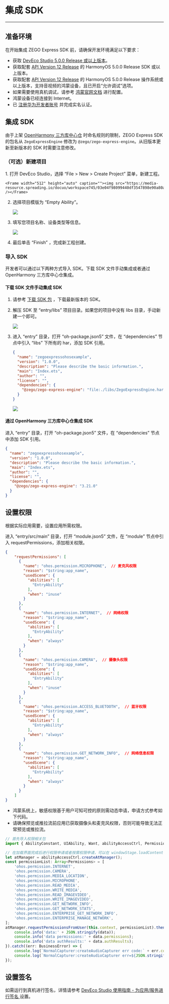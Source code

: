 # 集成 SDK

---

## 准备环境

在开始集成 ZEGO Express SDK 前，请确保开发环境满足以下要求：

- 获取 [DevEco Studio 5.0.0 Release 或以上版本](https://developer.huawei.com/consumer/cn/deveco-studio/)。
- 获取配套 [API Version 12 Release](https://developer.huawei.com/consumer/cn/doc/harmonyos-references-V5/development-intro-api-V5?catalogVersion=V5) 的 HarmonyOS 5.0.0 Release SDK 或以上版本。
- 获取配套 [API Version 12 Release](https://developer.huawei.com/consumer/cn/doc/harmonyos-references-V5/development-intro-api-V5?catalogVersion=V5) 的 HarmonyOS 5.0.0 Release 操作系统或以上版本，支持音视频的鸿蒙设备，且已开启“允许调试”选项。
- 如果需要使用真机调试，请参考 [鸿蒙官网文档](https://developer.harmonyos.com/cn/docs/documentation/doc-guides/ide_debug_device-0000001053822404) 进行配置。
- 鸿蒙设备已经连接到 Internet。
- 已 [注册华为开发者账号](https://developer.huawei.com/consumer/cn/doc/start/registration-and-verification-0000001053628148) 并完成实名认证。

## 集成 SDK

<Warning title="注意">

由于上架 [OpenHarmony 三方库中心仓](https://ohpm.openharmony.cn/#/cn/home) 时命名规则的限制，ZEGO Express SDK 的包名从 `ZegoExpressEngine` 修改为 `@zego/zego-express-engine`。从旧版本更新至新版本的 SDK 时需要注意修改。

</Warning>



### （可选）新建项目

<Accordion title="此步骤以如何创建新项目为例，如果是集成到已有项目，可忽略此步。" defaultOpen="false">
1. 打开 DevEco Studio，选择 “File > New > Create Project” 菜单，新建工程。

    <Frame width="512" height="auto" caption=""><img src="https://media-resource.spreading.io/docuo/workspace745/03e04f98099440df3547898e90a80a96/c9c9584bf2.jpeg" /></Frame>

2. 选择项目模版为 “Empty Ability”。

    <Frame width="512" height="auto" caption=""><img src="https://media-resource.spreading.io/docuo/workspace745/03e04f98099440df3547898e90a80a96/4cebd36b22.jpeg" /></Frame>

3. 填写您项目名称、设备类型等信息。

    <Frame width="512" height="auto" caption=""><img src="https://media-resource.spreading.io/docuo/workspace745/03e04f98099440df3547898e90a80a96/03f53ea813.jpeg" /></Frame>

4. 最后单击 “Finish” ，完成新工程创建。
</Accordion>


### 导入 SDK

开发者可以通过以下两种方式导入 SDK。下载 SDK 文件手动集成或者通过 OpenHarmony 三方库中心仓集成。

#### 下载 SDK 文件手动集成 SDK

1. 请参考 [下载 SDK 包](https://doc-zh.zego.im/article/19521) ，下载最新版本的 SDK。

2. 解压 SDK 至 “entry/libs” 项目目录。如果您的项目中没有 libs 目录，手动新建一个即可。

    <Frame width="512" height="auto" caption=""><img src="https://doc-media.zego.im/sdk-doc/Pics/Express/HarmonyOS_ArkTS/Integration_SDK/ohos_sdk_libs_set.png" /></Frame>

3. 进入 “entry” 目录，打开 “oh-package.json5” 文件，在 “dependencies” 节点中引入 “libs” 下所有的 har，添加 SDK 引用。

    ```json {9}
    {
      "name": "zegoexpressohosexample",
      "version": "1.0.0",
      "description": "Please describe the basic information.",
      "main": "Index.ets",
      "author": "",
      "license": "",
      "dependencies": {
        "@zego/zego-express-engine": "file:./libs/ZegoExpressEngine.har"
      }
    }
    ```


    <Frame width="512" height="auto" caption=""><img src="https://doc-media.zego.im/sdk-doc/Pics/Express/HarmonyOS_ArkTS/Integration_SDK/ohos_sdk_set_position.png" /></Frame>

#### 通过 OpenHarmony 三方库中心仓集成 SDK

进入 “entry” 目录，打开 “oh-package.json5” 文件，在 “dependencies” 节点中添加 SDK 引用。

```json {9}
{
  "name": "zegoexpressohosexample",
  "version": "1.0.0",
  "description": "Please describe the basic information.",
  "main": "Index.ets",
  "author": "",
  "license": "",
  "dependencies": {
    "@zego/zego-express-engine": "3.21.0"
  }
}
```

## 设置权限

根据实际应用需要，设置应用所需权限。

进入 “entry/src/main” 目录，打开 “module.json5” 文件，在 “module” 节点中引入 requestPermissions，添加相关权限。

```json
{
    "requestPermissions": [
      {
        "name": "ohos.permission.MICROPHONE",  // 麦克风权限
        "reason": "$string:app_name",
        "usedScene": {
          "abilities": [
            "EntryAbility"
          ],
          "when": "inuse"
        }
      },
      {
        "name": "ohos.permission.INTERNET",  // 网络权限
        "reason": "$string:app_name",
        "usedScene": {
          "abilities": [
            "EntryAbility"
          ],
          "when": "always"
        }
      },
      {
        "name": "ohos.permission.CAMERA",  // 摄像头权限
        "reason": "$string:app_name",
        "usedScene": {
          "abilities": [
            "EntryAbility"
          ],
          "when": "inuse"
        }
      },
      {
        "name": "ohos.permission.ACCESS_BLUETOOTH",  // 蓝牙权限
        "reason": "$string:app_name",
        "usedScene": {
          "abilities": [
            "EntryAbility"
          ],
          "when": "always"
        }
      },
      {
        "name": "ohos.permission.GET_NETWORK_INFO",  // 网络信息权限
        "reason": "$string:app_name",
        "usedScene": {
          "abilities": [
            "EntryAbility"
          ],
          "when": "always"
        }
      }
    ]
}
```

<Warning title="注意">


- 鸿蒙系统上，敏感权限基于用户可知可控的原则需动态申请，申请方式参考如下代码。
- 请确保预览或推拉流前应用已获取摄像头和麦克风权限，否则可能导致无法正常预览或推拉流。

</Warning>



```ts
// 首先导入权限相关包
import { AbilityConstant, UIAbility, Want, abilityAccessCtrl, Permissions} from '@kit.AbilityKit';

// 在加载界面完成后进行权限申请或者按需权限申请，可以在 windowStage.loadContent() 中添加以下代码
let atManager = abilityAccessCtrl.createAtManager();
const permissionList: Array<Permissions> = [
    'ohos.permission.INTERNET',
    'ohos.permission.CAMERA',
    'ohos.permission.MEDIA_LOCATION',
    'ohos.permission.MICROPHONE',
    'ohos.permission.READ_MEDIA',
    'ohos.permission.WRITE_MEDIA',
    'ohos.permission.READ_IMAGEVIDEO',
    'ohos.permission.WRITE_IMAGEVIDEO',
    'ohos.permission.GET_NETWORK_INFO',
    'ohos.permission.GET_NETWORK_STATS',
    'ohos.permission.ENTERPRISE_GET_NETWORK_INFO',
    'ohos.permission.ENTERPRISE_MANAGE_NETWORK',
];
atManager.requestPermissionsFromUser(this.context, permissionList).then((data) => {
    console.info('data:' + JSON.stringify(data));
    console.info('data permissions:' + data.permissions);
    console.info('data authResults:' + data.authResults);
}).catch((err: BusinessError) => {
    console.log(`NormalCapturer:createAudioCapturer err code:` + err.code + 'err msg:' + err.message);
    console.log(`NormalCapturer:createAudioCapturer err=${JSON.stringify(err)}`);
});
```
## 设置签名

如需运行到真机进行签名，详情请参考 [DevEco Studio 使用指南 - 为应用/服务进行签名 ](https://developer.huawei.com/consumer/cn/doc/harmonyos-guides-V2/signing-0000001587684945-V2#section18815157237) 设置。

<Content />


